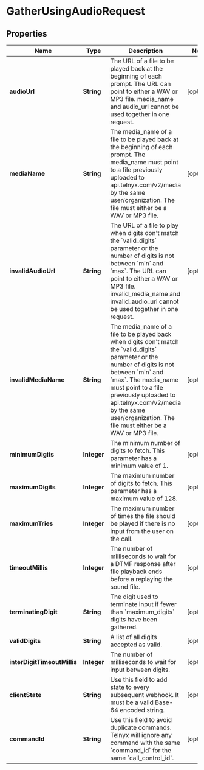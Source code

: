 

# GatherUsingAudioRequest


## Properties

Name | Type | Description | Notes
------------ | ------------- | ------------- | -------------
**audioUrl** | **String** | The URL of a file to be played back at the beginning of each prompt. The URL can point to either a WAV or MP3 file. media_name and audio_url cannot be used together in one request. |  [optional]
**mediaName** | **String** | The media_name of a file to be played back at the beginning of each prompt. The media_name must point to a file previously uploaded to api.telnyx.com/v2/media by the same user/organization. The file must either be a WAV or MP3 file. |  [optional]
**invalidAudioUrl** | **String** | The URL of a file to play when digits don&#39;t match the &#x60;valid_digits&#x60; parameter or the number of digits is not between &#x60;min&#x60; and &#x60;max&#x60;. The URL can point to either a WAV or MP3 file. invalid_media_name and invalid_audio_url cannot be used together in one request. |  [optional]
**invalidMediaName** | **String** | The media_name of a file to be played back when digits don&#39;t match the &#x60;valid_digits&#x60; parameter or the number of digits is not between &#x60;min&#x60; and &#x60;max&#x60;. The media_name must point to a file previously uploaded to api.telnyx.com/v2/media by the same user/organization. The file must either be a WAV or MP3 file. |  [optional]
**minimumDigits** | **Integer** | The minimum number of digits to fetch. This parameter has a minimum value of 1. |  [optional]
**maximumDigits** | **Integer** | The maximum number of digits to fetch. This parameter has a maximum value of 128. |  [optional]
**maximumTries** | **Integer** | The maximum number of times the file should be played if there is no input from the user on the call. |  [optional]
**timeoutMillis** | **Integer** | The number of milliseconds to wait for a DTMF response after file playback ends before a replaying the sound file. |  [optional]
**terminatingDigit** | **String** | The digit used to terminate input if fewer than &#x60;maximum_digits&#x60; digits have been gathered. |  [optional]
**validDigits** | **String** | A list of all digits accepted as valid. |  [optional]
**interDigitTimeoutMillis** | **Integer** | The number of milliseconds to wait for input between digits. |  [optional]
**clientState** | **String** | Use this field to add state to every subsequent webhook. It must be a valid Base-64 encoded string. |  [optional]
**commandId** | **String** | Use this field to avoid duplicate commands. Telnyx will ignore any command with the same &#x60;command_id&#x60; for the same &#x60;call_control_id&#x60;. |  [optional]



